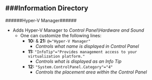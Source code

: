 ###Information Directory
---
######Hyper-V Manager######
- Adds Hyper-V Manager to _Control Panel\Hardware and Sound_
  - One can customize the following lines:
    - __10:__ & __21:__ `@="Hyper-V Manager"`
      - _Controls what name is displayed in Control Panel_
    - __11:__ `"InfoTip"="Provides management access to your virtualization platform."`
      - _Controls what is displayed as an Info Tip_
    - __12:__ `"System.ControlPanel.Category"="4"`
      - _Controls the placement area within the Control Panel_
 
